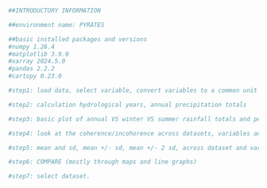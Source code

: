 ```python
##INTRODUCTORY INFORMATION

##environment name: PYRATES 

##basic installed packages and versions
#numpy 1.26.4
#matplotlib 3.9.0
#xarray 2024.5.0
#pandas 2.2.2
#cartopy 0.23.0
```


```python
#step1: load data, select variable, convert variables to a common unit
```


```python
#step2: calculation hydrological years, annual precipitation totals
```


```python
#step3: basic plot of annual VS winter VS summer rainfall totals and percentages
```


```python
#step4: look at the coherence/incohorence across datasets, variables and sites.
```


```python
#step5: mean and sd, mean +/- sd, mean +/- 2 sd, across dataset and variables and time.
```


```python
#step6: COMPARE (mostly through maps and line graphs)
```


```python
#step7: select dataset. 
```


```python

```


```python

```
